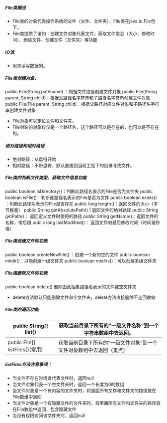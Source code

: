 ##### File类概述

* File类的对象代表操作系统的文件（文件、文件夹），File类在java.io.File包下。
* File类提供了诸如：创建文件对象代表文件，获取文件信息（大小、修改时间）、删除文件、创建文件（文件夹）等功能

##### IO流

* 用来读写数据的。

##### File类创建对象、

public  File(String pathname) ：根据文件路径创建文件对象 
public  File(String parent, String child)：根据父路径名字符串和子路径名字符串创建文件对象
public  File(File parent, String child)：根据父路径对应文件对象和子路径名字符串创建文件对象 

* File对象可以定位文件和文件夹。
* File封装的对象仅仅是一个路径名，这个路径可以是存在的，也可以是不存在的。

##### 绝对路径和相对路径

* 绝对路径：从盘符开始
* 相对路径：不带盘符，默认直接到当前工程下的目录寻找文件。

##### File类的判断文件类型、获取文件信息功能

public boolean isDirectory()：判断此路径名表示的File是否为文件夹
public boolean isFile()：判断此路径名表示的File是否为文件
public boolean exists() ：判断此路径名表示的File是否存在
public long length()：返回文件的大小（字节数量）
public String getAbsolutePath() | 返回文件的绝对路径
public String getPath()： 返回定义文件时使用的路径 
public String getName()：返回文件的名称，带后缀 
public long lastModified()： 返回文件的最后修改时间（时间毫秒值）

##### File类创建文件的功能

public boolean createNewFile() ：创建一个新的空的文件 
public boolean mkdir()：只能创建一级文件夹 
public boolean mkdirs()：可以创建多级文件夹 

##### File类删除文件的功能

public boolean delete() 删除由此抽象路径名表示的文件或空文件夹 

* delete方法默认只能删除文件和空文件夹，delete方法直接删除不走回收站

##### File类的遍历功能

| public String[] list()          | 获取当前目录下所有的"一级文件名称"到一个字符串数组中去返回。 |
| ------------------------------- | ------------------------------------------------------------ |
| public File[] listFiles()(常用) | 获取当前目录下所有的"一级文件对象"到一个文件对象数组中去返回（重点） |

##### listFiles方法注意事项：

* 当文件不存在时或者代表文件时，返回null
* 当文件对象代表一个空文件夹时，返回一个长度为0的数组
* 当文件对象是一个有内容的文件夹时，将里面所有文件和文件夹的路径放在File数组中返回
* 当文件对象是一个有隐藏文件的文件夹时，将里面所有文件和文件夹的路径放在File数组中返回，包含隐藏文件
* 当没有权限访问该文件夹时，返回null